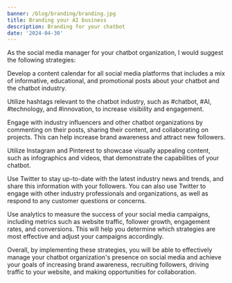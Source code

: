 ```yaml
---
banner: /blog/branding/branding.jpg
title: Branding your AI business
description: Branding for your chatbot
date: '2024-04-30'
---
```


As the social media manager for your chatbot organization, I would suggest the following strategies:

Develop a content calendar for all social media platforms that includes a mix of informative, educational, and promotional posts about your chatbot and the chatbot industry.

Utilize hashtags relevant to the chatbot industry, such as #chatbot, #AI, #technology, and #innovation, to increase visibility and engagement.

Engage with industry influencers and other chatbot organizations by commenting on their posts, sharing their content, and collaborating on projects. This can help increase brand awareness and attract new followers.

Utilize Instagram and Pinterest to showcase visually appealing content, such as infographics and videos, that demonstrate the capabilities of your chatbot.

Use Twitter to stay up-to-date with the latest industry news and trends, and share this information with your followers. You can also use Twitter to engage with other industry professionals and organizations, as well as respond to any customer questions or concerns.

Use analytics to measure the success of your social media campaigns, including metrics such as website traffic, follower growth, engagement rates, and conversions. This will help you determine which strategies are most effective and adjust your campaigns accordingly.

Overall, by implementing these strategies, you will be able to effectively manage your chatbot organization's presence on social media and achieve your goals of increasing brand awareness, recruiting followers, driving traffic to your website, and making opportunities for collaboration.

